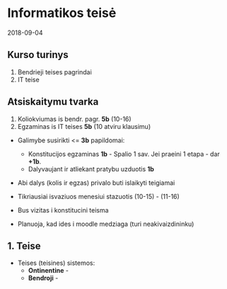 # Informatikos teisė

2018-09-04

## Kurso turinys

1. Bendrieji teises pagrindai
2. IT teise

## Atsiskaitymu tvarka

1. Koliokviumas is bendr. pagr. **5b** (10-16)
2. Egzaminas is IT teises **5b** (10 atviru klausimu)

- Galimybe susirikti <= **3b** papildomai:
  - Konstitucijos egzaminas **1b** - Spalio 1 sav. Jei praeini 1 etapa - dar **+1b**.
  - Dalyvaujant ir atliekant pratybu uzduotis **1b**

- Abi dalys (kolis ir egzas) privalo buti islaikyti teigiamai
- Tikriausiai isvaziuos menesiui stazuotis (10-15) - (11-16)
- Bus vizitas i konstitucini teisma
- Planuoja, kad ides i moodle medziaga (turi neakivaizdininku)

## 1. Teise

- Teises (teisines) sistemos:
  - **Ontinentine** - 
  - **Bendroji** - 
